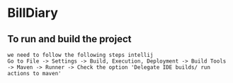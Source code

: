 # BillDiary


## To run and build the project
    we need to follow the following steps intellij 
    Go to File -> Settings -> Build, Execution, Deployment -> Build Tools -> Maven -> Runner -> Check the option 'Delegate IDE builds/ run actions to maven'